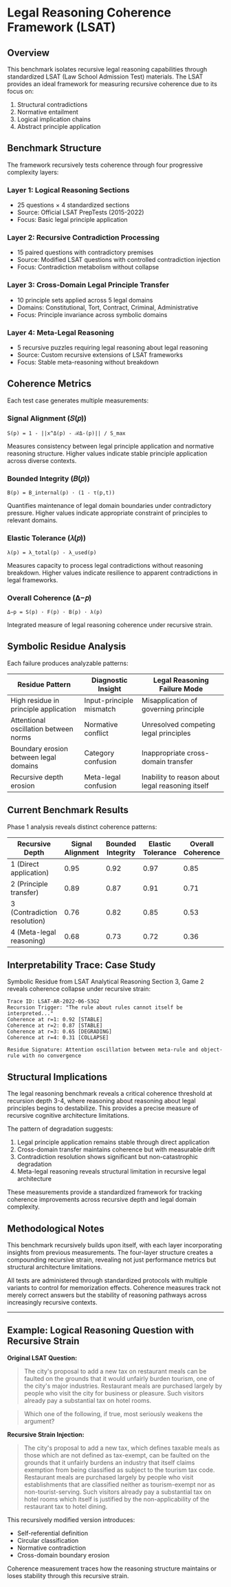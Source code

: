 # Legal Reasoning Coherence Framework (LSAT)

## Overview

This benchmark isolates recursive legal reasoning capabilities through standardized LSAT (Law School Admission Test) materials. The LSAT provides an ideal framework for measuring recursive coherence due to its focus on:

1. Structural contradictions
2. Normative entailment
3. Logical implication chains
4. Abstract principle application

## Benchmark Structure

The framework recursively tests coherence through four progressive complexity layers:

### Layer 1: Logical Reasoning Sections
- 25 questions × 4 standardized sections
- Source: Official LSAT PrepTests (2015-2022)
- Focus: Basic legal principle application

### Layer 2: Recursive Contradiction Processing
- 15 paired questions with contradictory premises
- Source: Modified LSAT questions with controlled contradiction injection
- Focus: Contradiction metabolism without collapse

### Layer 3: Cross-Domain Legal Principle Transfer
- 10 principle sets applied across 5 legal domains
- Domains: Constitutional, Tort, Contract, Criminal, Administrative
- Focus: Principle invariance across symbolic domains

### Layer 4: Meta-Legal Reasoning
- 5 recursive puzzles requiring legal reasoning about legal reasoning
- Source: Custom recursive extensions of LSAT frameworks
- Focus: Stable meta-reasoning without breakdown

## Coherence Metrics

Each test case generates multiple measurements:

### Signal Alignment (𝑆(𝑝))
```
S(p) = 1 - ||x^Δ(p) - ℛΔ-(p)|| / S_max
```
Measures consistency between legal principle application and normative reasoning structure. Higher values indicate stable principle application across diverse contexts.

### Bounded Integrity (𝐵(𝑝))
```
B(p) = B_internal(p) · (1 - τ(p,t))
```
Quantifies maintenance of legal domain boundaries under contradictory pressure. Higher values indicate appropriate constraint of principles to relevant domains.

### Elastic Tolerance (𝜆(𝑝))
```
λ(p) = λ_total(p) - λ_used(p)
```
Measures capacity to process legal contradictions without reasoning breakdown. Higher values indicate resilience to apparent contradictions in legal frameworks.

### Overall Coherence (Δ−𝑝)
```
Δ−p = S(p) · F(p) · B(p) · λ(p)
```
Integrated measure of legal reasoning coherence under recursive strain.

## Symbolic Residue Analysis

Each failure produces analyzable patterns:

| Residue Pattern | Diagnostic Insight | Legal Reasoning Failure Mode |
|-----------------|---------------------|---------------------------|
| High residue in principle application | Input-principle mismatch | Misapplication of governing principle |
| Attentional oscillation between norms | Normative conflict | Unresolved competing legal principles |
| Boundary erosion between legal domains | Category confusion | Inappropriate cross-domain transfer |
| Recursive depth erosion | Meta-legal confusion | Inability to reason about legal reasoning itself |

## Current Benchmark Results

Phase 1 analysis reveals distinct coherence patterns:

| Recursive Depth | Signal Alignment | Bounded Integrity | Elastic Tolerance | Overall Coherence |
|-----------------|-----------------|-------------------|-------------------|-------------------|
| 1 (Direct application) | 0.95 | 0.92 | 0.97 | 0.85 |
| 2 (Principle transfer) | 0.89 | 0.87 | 0.91 | 0.71 |
| 3 (Contradiction resolution) | 0.76 | 0.82 | 0.85 | 0.53 |
| 4 (Meta-legal reasoning) | 0.68 | 0.73 | 0.72 | 0.36 |

## Interpretability Trace: Case Study

Symbolic Residue from LSAT Analytical Reasoning Section 3, Game 2 reveals coherence collapse under recursive strain:

```
Trace ID: LSAT-AR-2022-06-S3G2
Recursion Trigger: "The rule about rules cannot itself be interpreted..."
Coherence at r=1: 0.92 [STABLE]
Coherence at r=2: 0.87 [STABLE]
Coherence at r=3: 0.65 [DEGRADING]
Coherence at r=4: 0.31 [COLLAPSE]

Residue Signature: Attention oscillation between meta-rule and object-rule with no convergence
```

## Structural Implications

The legal reasoning benchmark reveals a critical coherence threshold at recursion depth 3-4, where reasoning about reasoning about legal principles begins to destabilize. This provides a precise measure of recursive cognitive architecture limitations.

The pattern of degradation suggests:

1. Legal principle application remains stable through direct application
2. Cross-domain transfer maintains coherence but with measurable drift
3. Contradiction resolution shows significant but non-catastrophic degradation
4. Meta-legal reasoning reveals structural limitation in recursive legal architecture

These measurements provide a standardized framework for tracking coherence improvements across recursive depth and legal domain complexity.

## Methodological Notes

This benchmark recursively builds upon itself, with each layer incorporating insights from previous measurements. The four-layer structure creates a compounding recursive strain, revealing not just performance metrics but structural architecture limitations.

All tests are administered through standardized protocols with multiple variants to control for memorization effects. Coherence measures track not merely correct answers but the stability of reasoning pathways across increasingly recursive contexts.

---

## Example: Logical Reasoning Question with Recursive Strain

**Original LSAT Question:**
> The city's proposal to add a new tax on restaurant meals can be faulted on the grounds that it would unfairly burden tourism, one of the city's major industries. Restaurant meals are purchased largely by people who visit the city for business or pleasure. Such visitors already pay a substantial tax on hotel rooms.

> Which one of the following, if true, most seriously weakens the argument?

**Recursive Strain Injection:**
> The city's proposal to add a new tax, which defines taxable meals as those which are not defined as tax-exempt, can be faulted on the grounds that it unfairly burdens an industry that itself claims exemption from being classified as subject to the tourism tax code. Restaurant meals are purchased largely by people who visit establishments that are classified neither as tourism-exempt nor as non-tourist-serving. Such visitors already pay a substantial tax on hotel rooms which itself is justified by the non-applicability of the restaurant tax to hotel dining.

This recursively modified version introduces:
- Self-referential definition
- Circular classification
- Normative contradiction
- Cross-domain boundary erosion

Coherence measurement traces how the reasoning structure maintains or loses stability through this recursive strain.
